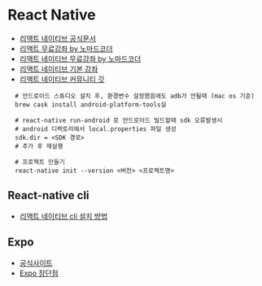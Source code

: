 # React Native

* [리액트 네이티브 공식문서](https://reactnative.dev/docs/getting-started)
* [리액트 무료강좌 by 노마드코더](https://nomadcoders.co/react-fundamentals)
* [리액트 네이티브 무료강좌 by 노마드코더](https://nomadcoders.co/react-native-fundamentals)
* [리액트 네이티브 기본 강좌](https://www.youtube.com/watch?v=Sr5UOR4llXY&list=PL60Uti4nULBN7EQYmgjksXJXnkufo0m-9)
* [리액트 네이티브 커뮤니티 깃](https://github.com/react-native-community)

```
  # 안드로이드 스튜디오 설치 후, 환경변수 설정했음에도 adb가 안될때 (mac os 기준)
  brew cask install android-platform-tools실
  
  # react-native run-android 로 안드로이드 빌드할때 sdk 오류발생시
  # android 디렉토리에서 local.properties 파일 생성
  sdk.dir = <SDK 경로>
  # 추가 후 재실행
```


```
  # 프로젝트 만들기
  react-native init --version <버전> <프로젝트명>
```
## React-native cli
* [리액트 네이티브 cli 설치 방법](https://velog.io/@max9106/React-Native-%EB%A6%AC%EC%95%A1%ED%8A%B8-%EB%84%A4%EC%9D%B4%ED%8B%B0%EB%B8%8Creact-native-%EB%91%90-%EA%B0%80%EC%A7%80-%EB%B0%A9%EB%B2%95-2-React-Native-CLI-bmk0gz4izg)


## Expo
* [공식사이트](https://expo.dev/)
* [Expo 장단점](https://medium.com/official-podo/expo%EB%A1%9C-%EC%95%B1-%EB%A7%8C%EB%93%A4%EC%96%B4%EB%B3%B8-%ED%9B%84%EA%B8%B0-vs-vanilla-react-native-fc20c8dac937)

